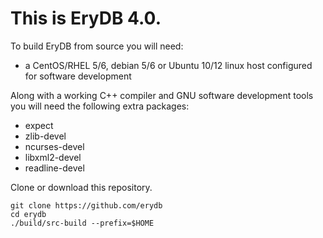 This is EryDB 4.0.
=====================

To build EryDB from source you will need:

  * a CentOS/RHEL 5/6, debian 5/6 or Ubuntu 10/12 linux host configured for software development

Along with a working C++ compiler and GNU software development tools you will need the following extra packages:

  * expect
  * zlib-devel
  * ncurses-devel
  * libxml2-devel
  * readline-devel

Clone or download this repository.

    git clone https://github.com/erydb
    cd erydb
    ./build/src-build --prefix=$HOME

